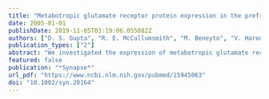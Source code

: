```yaml
---
title: "Metabotropic glutamate receptor protein expression in the prefrontal cortex and striatum in schizophrenia"
date: 2005-01-01
publishDate: 2019-11-05T03:19:06.055082Z
authors: ["D. S. Gupta", "R. E. McCullumsmith", "M. Beneyto", "V. Haroutunian", "K. L. Davis", "J. H. Meador-Woodruff"]
publication_types: ["2"]
abstract: "We investigated the expression of metabotropic glutamate receptors (mGluR) in the prefrontal cortex (PFC) and striatum in schizophrenia. mGluRs modulate the release and reuptake of synaptic glutamate and mediate some molecular correlates of neuroplasticity, including long-term potentiation. The mGluRs are expressed widely in the PFC and striatum, regions often implicated in the pathophysiology of schizophrenia. Thus, we hypothesized that abnormal expression of mGluRs might contribute to glutamatergic dysfunction observed in the PFC and striatum in schizophrenia. Accordingly, we measured the expression of metabotropic glutamate receptors (mGluRs) in Brodmann areas 9, 11, 32, and 46 in the prefrontal cortex (PFC) and the caudate, putamen, and nucleus accumbens in schizophrenia (16 cases, 9 controls) by Western blot analysis. We found an increase in the expression of mGluR1a and mGluR2/3 immunoreactivity in the PFC in schizophrenia, while no changes in the expression of mGluR4a or mGluR5 were detected in this region. In the striatum we found no changes in the expression of any of the mGluRs studied. These results suggest that alterations of mGluR1a and mGluR2/3 expression in the PFC may contribute to the pathophysiology of schizophrenia, and support targeting these receptors for the generation of novel treatment modalities for this disabling illness."
featured: false
publication: "*Synapse*"
url_pdf: "https://www.ncbi.nlm.nih.gov/pubmed/15945063"
doi: "10.1002/syn.20164"
---
```


